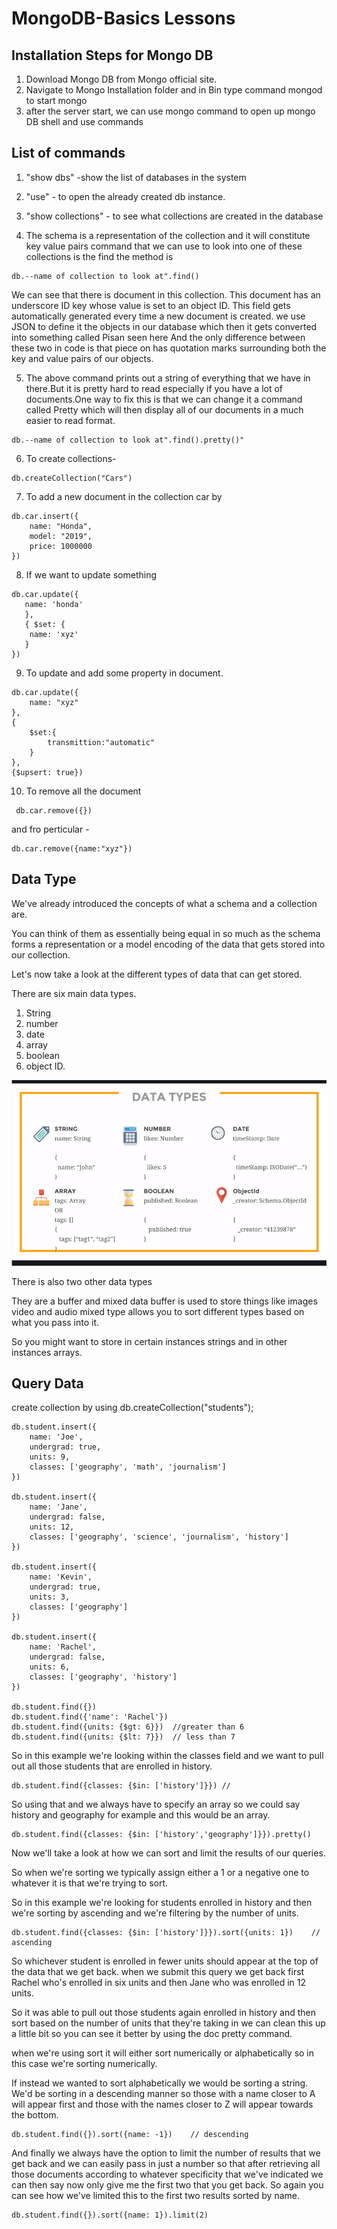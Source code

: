 # MongoDB-Basics Lessons

## Installation Steps for Mongo DB
 1. Download Mongo DB from Mongo official site.
 2. Navigate to Mongo Installation folder and in Bin type command mongod to start mongo 
 3. after the server start, we can use mongo command to open up mongo DB shell and use commands
 
 ## List of commands
 1. "show dbs" -show the list of databases in the system

 2. "use" - to open the already created db instance.

 3. "show collections" - to see what collections are created in the database

 4. The schema  is a representation of the collection and it will constitute key value pairs command that we can use to look into one of these collections is the find the method is 

 ```
 db.--name of collection to look at".find()
 ```
 We can see that there is document in this collection. This document has an underscore ID key whose value is set to an object ID. This field gets automatically generated every time a new document is created.
 we use JSON to define it the objects in our database which then it gets converted into something called Pisan seen here And the only difference between these two in code is that piece on has quotation marks surrounding both the key and value pairs of our objects.

 5. The above command prints out a string of everything that we have in there.But it is pretty hard to read especially if you have a lot of documents.One way to fix this is that we can change it a command called Pretty which will then display all of our documents in a much easier to read format.

 ```
 db.--name of collection to look at".find().pretty()"
 ```

 6. To create collections- 
 
 ```
 db.createCollection("Cars")
 ```

 7. To add a new document in the collection car by 
 ```
 db.car.insert({
     name: "Honda",
     model: "2019",
     price: 1000000
 }) 
 ```
 8. If we want to update something
 ```
db.car.update({
    name: 'honda'
    },
    { $set: {
     name: 'xyz'
    }
})
```
9. To update and add some property in document.
```
db.car.update({
    name: "xyz"
},
{
    $set:{
        transmittion:"automatic"
    }
},
{$upsert: true})
```
10. To remove all the document 
```
 db.car.remove({})
 ```
  and fro perticular -
  
```
db.car.remove({name:"xyz"}) 
```

## Data Type

We've already introduced the concepts of what a schema and a collection are.

You can think of them as essentially being equal in so much as the schema forms a representation or a model encoding of the data that gets stored into our collection.

Let's now take a look at the different types of data that can get stored.

There are six main data types.
1. String
2. number
3. date 
4. array 
5. boolean
6. object ID.

![alt text](https://github.com/IshantL/MongoDB-Project/blob/master/images/datatype.png)


There is also two other data types 

They are a buffer and mixed data buffer is used to store things like images video and audio mixed type allows you to sort different types based on what you pass into it.

So you might want to store in certain instances strings and in other instances arrays.

## Query Data

create collection by using db.createCollection("students");
```
db.student.insert({
    name: 'Joe',
    undergrad: true,
    units: 9,
    classes: ['geography', 'math', 'journalism']
})

db.student.insert({
    name: 'Jane',
    undergrad: false,
    units: 12,
    classes: ['geography', 'science', 'journalism', 'history']
})

db.student.insert({
    name: 'Kevin',
    undergrad: true,
    units: 3,
    classes: ['geography']
})

db.student.insert({
    name: 'Rachel',
    undergrad: false,
    units: 6,
    classes: ['geography', 'history']
})

db.student.find({})
db.student.find({'name': 'Rachel'})
db.student.find({units: {$gt: 6}})  //greater than 6
db.student.find({units: {$lt: 7}})  // less than 7
```
So in this example we're looking within the classes field and we want to pull out all those students that are enrolled in history.
```
db.student.find({classes: {$in: ['history']}}) //
```

So using that and we always have to specify an array so we could say history and geography for example and this would be an array.
```
db.student.find({classes: {$in: ['history','geography']}}).pretty()
```

Now we'll take a look at how we can sort and limit the results of our queries.

So when we're sorting we typically assign either a 1 or a negative one to whatever it is that we're trying to sort.

So in this example we're looking for students enrolled in history and then we're sorting by ascending and we're filtering by the number of units.
```
db.student.find({classes: {$in: ['history']}}).sort({units: 1})    // ascending
```
So whichever student is enrolled in fewer units should appear at the top of the data that we get back. when we submit this query we get back first Rachel who's enrolled in six units and then Jane who was enrolled in 12 units.

So it was able to pull out those students again enrolled in history and then sort based on the number of units that they're taking in we can clean this up a little bit so you can see it better by using the doc pretty command.


when we're using sort it will either sort numerically or alphabetically so in this case we're sorting numerically.

If instead we wanted to sort alphabetically we would be sorting a string.
We'd be sorting in a descending manner so those with a name closer to A will appear first and those with the names closer to Z will appear towards the bottom.

```
db.student.find({}).sort({name: -1})    // descending
```
And finally we always have the option to limit the number of results that we get back and we can easily pass in just a number so that after retrieving all those documents according to whatever specificity that we've indicated we can then say now only give me the first two that you get back. So again you can see how we've limited this to the first two results sorted by name.
```
db.student.find({}).sort({name: 1}).limit(2)
```
